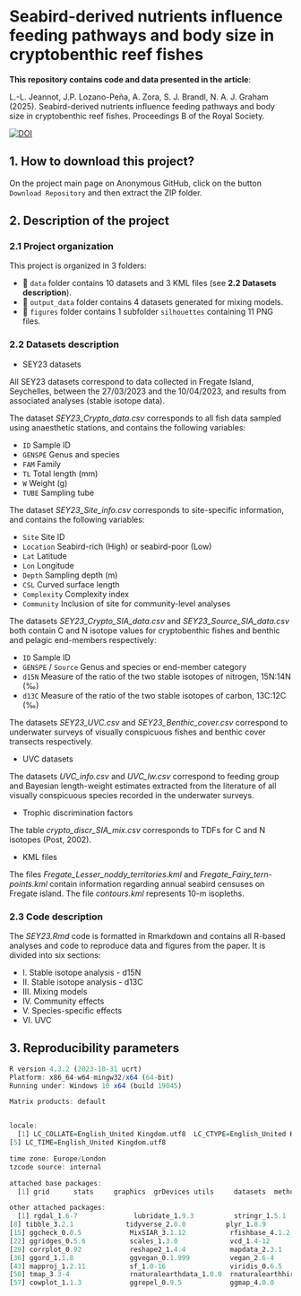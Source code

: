 
# **Seabird-derived nutrients influence feeding pathways and body size in cryptobenthic reef fishes**

**This repository contains code and data presented in the article**:
  
L.-L. Jeannot, J.P. Lozano-Peña, A. Zora, S. J. Brandl, N. A. J. Graham (2025). Seabird-derived nutrients influence feeding pathways and body size in cryptobenthic reef fishes. Proceedings B of the Royal Society.

  
[![DOI](https://zenodo.org/badge/853375907.svg)](https://doi.org/10.5281/zenodo.15270682)

## 1. How to download this project?

On the project main page on Anonymous GitHub, click on the button `Download Repository` and then extract the ZIP folder.



## 2. Description of the project

### 2.1 Project organization

This project is organized in 3 folders:
  
* :file_folder:	`data` folder contains 10 datasets and 3 KML files (see **2.2 Datasets description**).
* :file_folder:	`output_data` folder contains 4 datasets generated for mixing models.
* :file_folder:	`figures` folder contains 1 subfolder `silhouettes` containing 11 PNG files.


### 2.2 Datasets description

* SEY23 datasets

All SEY23 datasets correspond to data collected in Fregate Island, Seychelles, between the 27/03/2023 and the 10/04/2023, and results from associated analyses (stable isotope data).

The dataset _SEY23_Crypto_data.csv_ corresponds to all fish data sampled using anaesthetic stations, and contains the following variables:
- `ID` Sample ID
- `GENSPE` Genus and species
- `FAM` Family
- `TL` Total length (mm)
- `W` Weight (g)
- `TUBE` Sampling tube

The dataset _SEY23_Site_info.csv_ corresponds to site-specific information, and contains the following variables:
- `Site` Site ID
- `Location` Seabird-rich (High) or seabird-poor (Low)
- `Lat` Latitude
- `Lon` Longitude
- `Depth` Sampling depth (m)
- `CSL` Curved surface length
- `Complexity` Complexity index
- `Community` Inclusion of site for community-level analyses


The datasets _SEY23_Crypto_SIA_data.csv_ and _SEY23_Source_SIA_data.csv_ both contain C and N isotope values for cryptobenthic fishes and benthic and pelagic end-members respectively:
 - `ID` Sample ID
- `GENSPE` / `Source` Genus and species or end-member category
- `d15N` Measure of the ratio of the two stable isotopes of nitrogen, 15N:14N (‰)
- `d13C` Measure of the ratio of the two stable isotopes of carbon, 13C:12C (‰)

The datasets _SEY23_UVC.csv_ and _SEY23_Benthic_cover.csv_ correspond to underwater surveys of visually conspicuous fishes and benthic cover transects respectively.

* UVC datasets

The datasets _UVC_info.csv_ and _UVC_lw.csv_ correspond to feeding group and Bayesian length-weight estimates extracted from the literature of all visually conspicuous species recorded in the underwater surveys.

* Trophic discrimination factors

The table _crypto_discr_SIA_mix.csv_ corresponds to TDFs for C and N isotopes (Post, 2002).

* KML files

The files _Fregate_Lesser_noddy_territories.kml_ and _Fregate_Fairy_tern-points.kml_ contain information regarding annual seabird censuses on Fregate island.
The file _contours.kml_ represents 10-m isopleths.

### 2.3 Code description

The _SEY23.Rmd_ code is formatted in Rmarkdown and contains all R-based analyses and code to reproduce data and figures from the paper. It is divided into six sections:

* I. Stable isotope analysis - d15N
* II. Stable isotope analysis - d13C
* III. Mixing models
* IV. Community effects
* V. Species-specific effects
* VI. UVC


## 3. Reproducibility parameters


```R
R version 4.3.2 (2023-10-31 ucrt)
Platform: x86_64-w64-mingw32/x64 (64-bit)
Running under: Windows 10 x64 (build 19045)

Matrix products: default


locale:
  [1] LC_COLLATE=English_United Kingdom.utf8  LC_CTYPE=English_United Kingdom.utf8    LC_MONETARY=English_United Kingdom.utf8 LC_NUMERIC=C                           
[5] LC_TIME=English_United Kingdom.utf8    

time zone: Europe/London
tzcode source: internal

attached base packages:
  [1] grid      stats     graphics  grDevices utils     datasets  methods   base     

other attached packages:
  [1] rgdal_1.6-7              lubridate_1.9.3          stringr_1.5.1            dplyr_1.1.3              purrr_1.0.2              readr_2.1.5              tidyr_1.3.0             
[8] tibble_3.2.1             tidyverse_2.0.0          plyr_1.8.9               fishflux_0.0.1.6         forcats_1.0.0            modelr_0.1.11            emmeans_1.10.1          
[15] ggcheck_0.0.5            MixSIAR_3.1.12           rfishbase_4.1.2          tidybayes_3.0.6          brms_2.21.0              Rcpp_1.0.12              ggformula_0.12.0        
[22] ggridges_0.5.6           scales_1.3.0             vcd_1.4-12               ggpubr_0.6.0             lwgeom_0.2-14            performance_0.11.0       RColorBrewer_1.1-3      
[29] corrplot_0.92            reshape2_1.4.4           mapdata_2.3.1            labdsv_2.1-0             mgcv_1.9-1               nlme_3.1-164             ade4_1.7-22             
[36] ggord_1.1.8              ggvegan_0.1.999          vegan_2.6-4              lattice_0.22-6           permute_0.9-7            raster_3.6-26            sp_2.1-4                
[43] mapproj_1.2.11           sf_1.0-16                viridis_0.6.5            viridisLite_0.4.2        maps_3.4.2               magick_2.8.3             XML_3.99-0.16.1         
[50] tmap_3.3-4               rnaturalearthdata_1.0.0  rnaturalearthhires_0.2.1 rnaturalearth_1.0.1      ggimage_0.3.3            ggnewscale_0.4.10        gtable_0.3.5            
[57] cowplot_1.1.3            ggrepel_0.9.5            ggmap_4.0.0              ggplot2_3.5.1            NCmisc_1.2.0    
```
